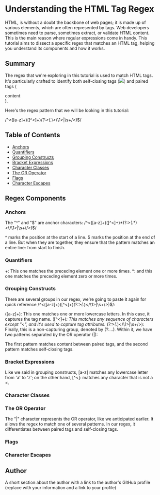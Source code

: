 # Understanding the HTML Tag Regex

HTML, is without a doubt the backbone of web pages; it is made up of various elements, which are often represented by tags. Web developers sometimes need to parse, sometimes extract, or validate HTML content. This is the main reason where regular expressions come in handy. This tutorial aims to dissect a specific regex that matches an HTML tag, helping you understand its components and how it works.

## Summary

The regex that we're exploring in this tutorial is used to match HTML tags. It's particularly crafted to identify both self-closing tags (<img src="image.jpg" />) and paired tags (<div>content</div>). 

Here's the regex pattern that we will be looking in this tutorial:

/^<([a-z]+)([^<]+)*(?:>(.*)<\/\1>|\s+\/>)$/

## Table of Contents

- [Anchors](#anchors)
- [Quantifiers](#quantifiers)
- [Grouping Constructs](#grouping-constructs)
- [Bracket Expressions](#bracket-expressions)
- [Character Classes](#character-classes)
- [The OR Operator](#the-or-operator)
- [Flags](#flags)
- [Character Escapes](#character-escapes)

## Regex Components

### Anchors

The "^" and "$" are anchor characters: /^<([a-z]+)([^<]+)*(?:>(.*)<\/\1>|\s+\/>)$/

^ marks the position at the start of a line.
$ marks the position at the end of a line.
But when they are together, they ensure that the pattern matches an entire line: from start to finish.

### Quantifiers

+: This one matches the preceding element one or more times.
*: and this one matches the preceding element zero or more times.

### Grouping Constructs

There are several groups in our regex, we're going to paste it again for quick reference /^<([a-z]+)([^<]+)*(?:>(.*)<\/\1>|\s+\/>)$/:

([a-z]+): This one matches one or more lowercase letters. In this case, it captures the tag name.
([^<]+)*: This matches any sequence of characters except "<", and it's used to capture tag attributes.
(?:>(.*)<\/\1>|\s+\/>): Finally, this is a non-capturing group, denoted by (?:...). Within it, we have two patterns separated by the OR operator (|):

The first pattern matches content between paired tags, and the second pattern matches self-closing tags.

### Bracket Expressions

Like we said in grouping constructs, [a-z] matches any lowercase letter from 'a' to 'z'; on the other hand, [^<]: matches any character that is not a <.

### Character Classes

### The OR Operator

The "|" character represents the OR operator, like we anticipated earlier. It allows the regex to match one of several patterns. In our regex, it differentiates between paired tags and self-closing tags.

### Flags

### Character Escapes

## Author

A short section about the author with a link to the author's GitHub profile (replace with your information and a link to your profile)
